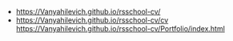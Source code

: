 + https://Vanyahilevich.github.io/rsschool-cv/
+ https://Vanyahilevich.github.io/rsschool-cv/cv
https://Vanyahilevich.github.io/rsschool-cv/Portfolio/index.html
